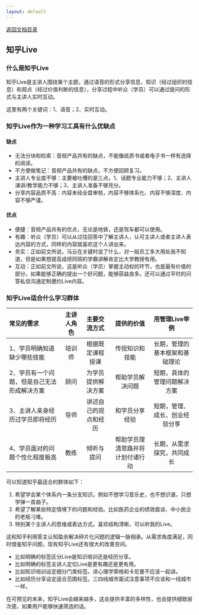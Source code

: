 ```yaml
---
layout: default
---
```

[返回文档目录](../)

## 知乎Live

### 什么是知乎Live

知乎Live是主讲人围绕某个主题，通过语音的形式分享信息、知识（经过组织的信息）和观点（经过价值判断的信息），分享过程中听众（学员）可以通过提问的形式与主讲人实时互动。

这里有两个关键词：1、语音；2、实时互动。

### 知乎Live作为一种学习工具有什么优缺点

#### 缺点

* 无法分块和检索：音频产品共有的缺点，不能像纸质书或者电子书一样有选择的阅读。
* 不方便做笔记：音频产品共有的缺点，不方便回顾复习。
* 主讲人专业度不够：主要被吐槽的是三点，1、话题专业能力不够；2、主讲人演讲/教学能力不够；3、主讲人准备不够充分。
* 分享内容品质不高：内容未经全盘审核，内容不够体系化、内容不够深度、内容不够严谨。

#### 优点

* 便捷：音频产品共有的优点，无论是地铁，还是驾车都可以使用。
* 有趣：听众（学员）可以从过往回答中了解主讲人，认可主讲人或者主讲人表达内容的方式，同样的内容就喜欢这个人讲出来。
* 务实：正如前文所说，马云在关键时说了什么，对一般员工多大用处我不知道，但是如果想提高成绩同班的学霸讲解肯定比大学教授有用。
* 互动：正如前文所说，这是听众（学员）掌握主动权的环节，也是最有价值的部分，如果能够正确的提出一个好问题，能够获益良多。还可以通过平时的问答私信沟通定制邀约Live内容。

### 知乎Live适合什么学习群体

| 常见的需求 | 主讲人角色 | 主要交流方式 | 提供的价值 | 用管理Live举例 |
|:---| :-----------: | :-----------: | :-----------: | :-----------: |
| 1、学员明确知道缺少哪些技能 | 培训师 | 根据既定课程授课 | 传授知识和技能 | 长期，管理的基本框架和基础理论 |
| 2、学员有一个问题，但是自己无法形成解决方案 | 顾问 | 为学员提供解决方案 | 帮助学员解决问题 | 短期，具体的管理问题解决方案 |
| 3、主讲人亲身经历过学员即将经历| 导师 | 讲述自己的观点和经历 | 和学员分享经验 | 短期，管理、成长、创业经验分享 |
| 4、学员面对的问题个性化程度极高 | 教练 | 倾听与提问 | 帮助学员理清思路并将计划付诸行动 | 长期，从需求探究，共同成长 |

可以知道知乎最适合的群体如下：

1. 希望学会某个体系内一条分支知识。例如不想学习音乐史，也不想识谱，只想学弹一首曲子。
2. 希望了解某些特定情境下的问题和经验。比如医药企业的绩效面谈、中小民企的老板刁难。
3. 特别某个主讲人的思维或表达方式。喜欢结构清晰，可以听我的Live。

这和知乎利用答主认知盈余解决碎片化问题的逻辑一脉相承。从需求角度满足，同时借鉴知乎问题，现有知乎Live还有很大的改善空间。

* 比如明确的标签区分Live是知识培训还是经历分享。
* 比如明确的标签主讲人定位Live是更有趣还是更有用。
* 比如知识培训设定细分门类标签。讲心理学荣格和卡尼曼不应该一起讲。
* 比如经历分享设定适合范围标签。三四线城市面试注意事项不应该和一线城市一样。

在可预见的未来，知乎Live会越来越多，这会提供丰富的多样性，也会提供细致层次感，如果用户能够快速筛选的话。
